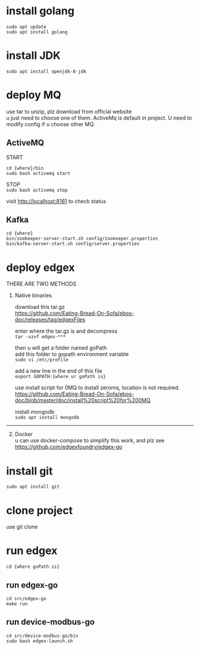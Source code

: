 # install golang
```
sudo apt update
sudo apt install golang
```
# install JDK
```
sudo apt install openjdk-8-jdk
```

# deploy MQ
use tar to unzip, plz download from official website  
u just need to choose one of them. ActiveMq is default in project. U need to modify config if u choose other MQ.
## ActiveMQ
START  
```
cd {where}/bin  
sudo bash activemq start
```  
STOP  
`sudo bash activemq stop`

visit <http://localhost:8161> to check status
## Kafka
```
cd {where}  
bin/zookeeper-server-start.sh config/zookeeper.properties  
bin/kafka-server-start.sh config/server.properties
```  

# deploy edgex
THERE ARE TWO METHODS  
1. Native binaries

    download this tar.gz  
    <https://github.com/Eating-Bread-On-Sofa/ebos-doc/releases/tag/edgexFiles>

    enter where the tar.gz is and decompress   
    `tar -xzvf edgex-***`  

    then u will get a folder named goPath  
    add this folder to gopath environment variable  
    `sudo vi /etc/profile`  

    add a new line in the end of this file  
    `export GOPATH:{where ur goPath is}`  

    use install script for 0MQ to install zeromq, location is not required.  
    <https://github.com/Eating-Bread-On-Sofa/ebos-doc/blob/master/doc/install%20script%20for%200MQ>
    
    install mongodb  
    `sudo apt install mongodb`
---------------------
2. Docker  
u can use docker-compose to simplify this work, and plz see <https://github.com/edgexfoundry/edgex-go>

# install git
`sudo apt install git`

# clone project
use git clone

# run edgex
```
cd {where goPath is}
```
## run edgex-go
```
cd src/edgex-go
make run
```
## run device-modbus-go
```
cd src/device-modbus-go/bin
sudo bash edgex-launch.sh
```
